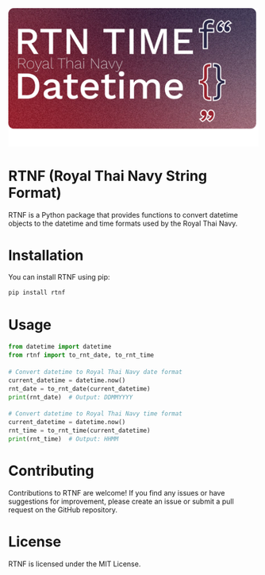 <div align="center">
<img src="https://raw.githubusercontent.com/anuwatavis/royal-thai-navy-string-format/main/docs/cover.png"/>
</div>

# RTNF (Royal Thai Navy String Format)
RTNF is a Python package that provides functions to convert datetime objects to the datetime and time formats used by the Royal Thai Navy.

# Installation
You can install RTNF using pip:
```bash
pip install rtnf
```

# Usage
```python
from datetime import datetime
from rtnf import to_rnt_date, to_rnt_time

# Convert datetime to Royal Thai Navy date format
current_datetime = datetime.now()
rnt_date = to_rnt_date(current_datetime)
print(rnt_date)  # Output: DDMMYYYY

# Convert datetime to Royal Thai Navy time format
current_datetime = datetime.now()
rnt_time = to_rnt_time(current_datetime)
print(rnt_time)  # Output: HHMM
```

# Contributing
Contributions to RTNF are welcome! If you find any issues or have suggestions for improvement, please create an issue or submit a pull request on the GitHub repository.

# License
RTNF is licensed under the MIT License.

